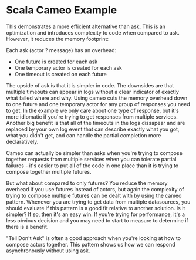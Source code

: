 Scala Cameo Example
===================

This demonstrates a more efficient alternative than ask.
This is an optimization and introduces complexity to code when compared to ask.
However, it reduces the memory footprint:

Each ask (actor ? message) has an overhead:
- One future is created for each ask
- One temporary actor is created for each ask
- One timeout is created on each future

The upside of ask is that it is simpler in code.
The downsides are that multiple timeouts can appear in logs without a clear indicator of exactly what failed where and why.
Using cameo cuts the memory overhead down to one future and one temporary actor for any group of responses you need to get.
In the example we only care about one type of response, but it's more idiomatic if you're trying to get responses from multiple services.
Another big benefit is that all of the timeouts in the logs dissapear and are replaced by your own log event that can describe exactly what you got, what you didn't get, and can handle the partial completion more declaratively.

Cameo can actually be simpler than asks when you're trying to compose together requests from multiple services when you can tolerate partial failures - it's easier to put all of the code in one place than it is trying to compose together multiple futures. 

But what about compared to only futures? You reduce the memory overhead if you use futures instead of actors, but again the complexity of trying to compose multiple futures can be dealt with by using the cameo pattern. Whenever you are trying to get data from multiple datasources, you should evaluate if this pattern is a good fit relative to another solution. Is it simpler? If so, then it's an easy win. If you're trying for performance, it's a less obvious decision and you may need to start to measure to determine if there is a benefit.

"Tell Don't Ask" is often a good approach when you're looking at how to compose actors together. This pattern shows us how we can respond asynchronously without using ask.

